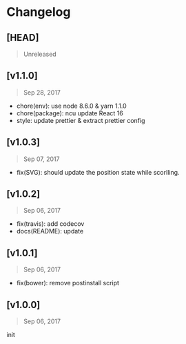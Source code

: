 # Changelog

## [HEAD]
> Unreleased

## [v1.1.0]
> Sep 28, 2017

* chore(env): use node 8.6.0 & yarn 1.1.0
* chore(package): ncu update React 16
* style: update prettier & extract prettier config

## [v1.0.3]
> Sep 07, 2017

* fix(SVG): should update the position state while scorlling.

## [v1.0.2]
> Sep 06, 2017

* fix(travis): add codecov
* docs(README): update

## [v1.0.1]
> Sep 06, 2017

* fix(bower): remove postinstall script

## [v1.0.0]
> Sep 06, 2017

init

